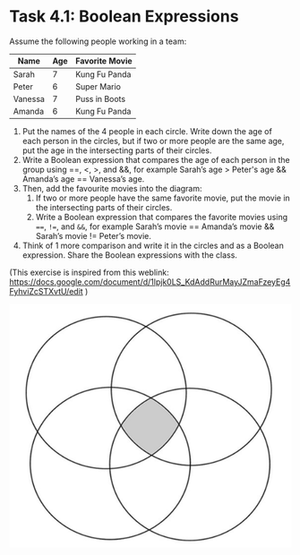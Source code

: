 # Task 4.1: Boolean Expressions

Assume the following people working in a team:

| Name    | Age | Favorite Movie |
|---------|-----|----------------|
| Sarah   | 7   | Kung Fu Panda  |
| Peter   | 6   | Super Mario    |
| Vanessa | 7   | Puss in Boots  |
| Amanda  | 6   | Kung Fu Panda  |



1. Put the names of the 4 people in each circle.
   Write down the age of each person in the circles, but if two or more people are the same age, put the age in the
   intersecting parts of their circles.
2. Write a Boolean expression that compares the age of each person in the group using ==, <, >, and &&, for example
   Sarah’s age > Peter's age && Amanda’s age == Vanessa’s age.
3. Then, add the favourite movies into the diagram:
    1. If two or more people have the same favorite movie, put
       the movie in the intersecting parts of their circles.
    2. Write a Boolean expression that compares the favorite movies using `==`, `!=`, and `&&`, for example Sarah’s
       movie == Amanda’s movie && Sarah’s movie != Peter’s movie.
4. Think of 1 more comparison and write it in the circles and as a Boolean expression. Share the Boolean expressions
   with the class.

(This exercise is inspired from this
weblink: https://docs.google.com/document/d/1lpjk0LS_KdAddRurMayJZmaFzeyEg4FyhviZcSTXvtU/edit )

![img.png](assets/img.png)
